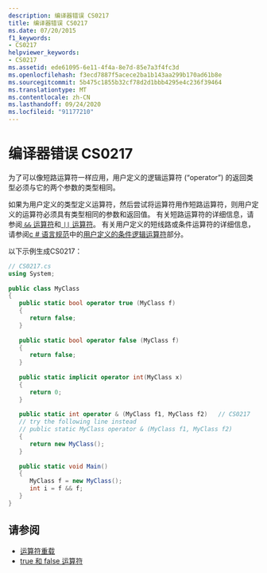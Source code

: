 ```yaml
---
description: 编译器错误 CS0217
title: 编译器错误 CS0217
ms.date: 07/20/2015
f1_keywords:
- CS0217
helpviewer_keywords:
- CS0217
ms.assetid: ede61095-6e11-4f4a-8e7d-85e7a3f4fc3d
ms.openlocfilehash: f3ecd7887f5acece2ba1b143aa299b170ad61b8e
ms.sourcegitcommit: 5b475c1855b32cf78d2d1bbb4295e4c236f39464
ms.translationtype: MT
ms.contentlocale: zh-CN
ms.lasthandoff: 09/24/2020
ms.locfileid: "91177210"
---
```

# <a name="compiler-error-cs0217"></a>编译器错误 CS0217

为了可以像短路运算符一样应用，用户定义的逻辑运算符 (“operator”) 的返回类型必须与它的两个参数的类型相同。  
  
 如果为用户定义的类型定义运算符，然后尝试将运算符用作短路运算符，则用户定义的运算符必须具有类型相同的参数和返回值。 有关短路运算符的详细信息，请参阅[ `&&` 运算符](../language-reference/operators/boolean-logical-operators.md#conditional-logical-and-operator-)和[ `||` 运算符](../language-reference/operators/boolean-logical-operators.md#conditional-logical-or-operator-)。 有关用户定义的短线路或条件运算符的详细信息，请参阅[c # 语言规范](~/_csharplang/spec/introduction.md)中的[用户定义的条件逻辑运算符](~/_csharplang/spec/expressions.md#user-defined-conditional-logical-operators)部分。
  
 以下示例生成CS0217：  
  
```csharp  
// CS0217.cs  
using System;  
  
public class MyClass  
{  
   public static bool operator true (MyClass f)  
   {  
      return false;  
   }  
  
   public static bool operator false (MyClass f)  
   {  
      return false;  
   }  
  
   public static implicit operator int(MyClass x)  
   {  
      return 0;  
   }  
  
   public static int operator & (MyClass f1, MyClass f2)   // CS0217  
   // try the following line instead  
   // public static MyClass operator & (MyClass f1, MyClass f2)  
   {  
      return new MyClass();  
   }  
  
   public static void Main()  
   {  
      MyClass f = new MyClass();  
      int i = f && f;  
   }  
}  
```  

## <a name="see-also"></a>请参阅

- [运算符重载](../language-reference/operators/operator-overloading.md)
- [true 和 false 运算符](../language-reference/operators/true-false-operators.md)
